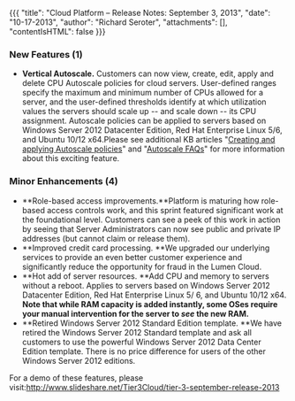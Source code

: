 {{{
  "title": "Cloud Platform – Release Notes: September 3, 2013",
  "date": "10-17-2013",
  "author": "Richard Seroter",
  "attachments": [],
  "contentIsHTML": false
}}}

### New Features (1)

* **Vertical Autoscale.** Customers can now view, create, edit, apply and delete CPU Autoscale policies for cloud servers. User-defined ranges specify the maximum and minimum number of CPUs allowed for a server, and the user-defined thresholds identify at which utilization values the servers should scale up -- and scale down -- its CPU assignment. Autoscale policies can be applied to servers based on Windows Server 2012 Datacenter Edition, Red Hat Enterprise Linux 5/6, and Ubuntu 10/12 x64.Please see additional KB articles "<a href="../../General/Autoscale/creating-and-applying-autoscale-policies.md">Creating and applying Autoscale policies</a>" and "<a href="../../General/Autoscale/autoscale-faq.md">Autoscale FAQs</a>" for more information about this exciting feature.

### Minor Enhancements (4)

* **Role-based access improvements.**Platform is maturing how role-based access controls work, and this sprint featured significant work at the foundational level. Customers can see a peek of this work in action by seeing that Server
    Administrators can now see public and private IP addresses (but cannot claim or release them).
* **Improved credit card processing. **We upgraded our underlying services to provide an even better customer experience and significantly reduce the opportunity for fraud in the Lumen Cloud.
* **Hot add of server resources. **Add CPU and memory to servers without a reboot. Applies to servers based on Windows Server 2012 Datacenter Edition, Red Hat Enterprise Linux 5/ 6, and Ubuntu 10/12 x64. **Note that while RAM capacity is added instantly, some OSes require your manual intervention for the server to *see* the new RAM.**
* **Retired Windows Server 2012 Standard Edition template. **We have retired the Windows Server 2012 Standard template and ask all customers to use the powerful Windows Server 2012 Data Center Edition template. There is no price difference
    for users of the other Windows Server 2012 editions.

For a demo of these features, please visit:<a href="http://www.slideshare.net/Tier3Cloud/tier-3-september-release-2013">http://www.slideshare.net/Tier3Cloud/tier-3-september-release-2013</a>
